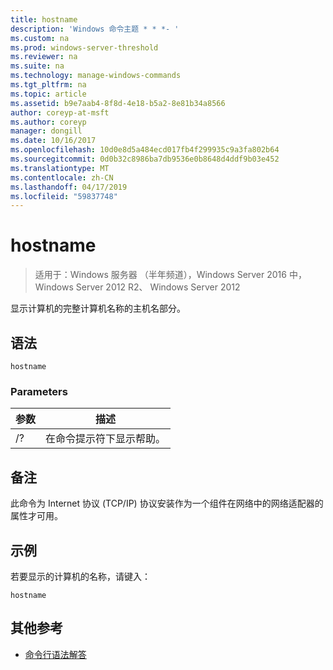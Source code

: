 ```yaml
---
title: hostname
description: 'Windows 命令主题 * * *- '
ms.custom: na
ms.prod: windows-server-threshold
ms.reviewer: na
ms.suite: na
ms.technology: manage-windows-commands
ms.tgt_pltfrm: na
ms.topic: article
ms.assetid: b9e7aab4-8f8d-4e18-b5a2-8e81b34a8566
author: coreyp-at-msft
ms.author: coreyp
manager: dongill
ms.date: 10/16/2017
ms.openlocfilehash: 10d0e8d5a484ecd017fb4f299935c9a3fa802b64
ms.sourcegitcommit: 0d0b32c8986ba7db9536e0b8648d4ddf9b03e452
ms.translationtype: MT
ms.contentlocale: zh-CN
ms.lasthandoff: 04/17/2019
ms.locfileid: "59837748"
---
```

# <a name="hostname"></a>hostname

>适用于：Windows 服务器 （半年频道），Windows Server 2016 中，Windows Server 2012 R2、 Windows Server 2012

显示计算机的完整计算机名称的主机名部分。 
## <a name="syntax"></a>语法
```
hostname
```
### <a name="parameters"></a>Parameters
|参数|描述|
|-------|--------|
|/?|在命令提示符下显示帮助。|
## <a name="remarks"></a>备注
此命令为 Internet 协议 (TCP/IP) 协议安装作为一个组件在网络中的网络适配器的属性才可用。
## <a name="BKMK_Examples"></a>示例
若要显示的计算机的名称，请键入：
```
hostname
```
## <a name="additional-references"></a>其他参考
-   [命令行语法解答](command-line-syntax-key.md)
